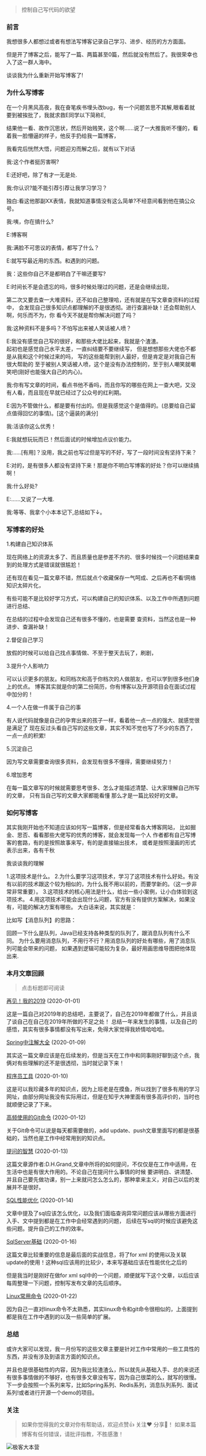 
> 控制自己写代码的欲望

### 前言

我想很多人都想过或者有想法写博客记录自己学习、进步、经历的方方面面。

但是开了博客之后，能写了一篇、两篇甚至0篇，然后就没有然后了。我很荣幸也入了这一群人海中。

谈谈我为什么重新开始写博客了!

### 为什么写博客

在一个月黑风高夜，我在奋笔疾书埋头改bug，有一个问题苦思不其解,眼看着就要到被挨批了，我就求救E同学以下简称E,

结果他一看、故作沉思状，然后开始贱笑，这个啊......说了一大推我听不懂的，看着我一脸懵逼的样子，他反手扔给我一篇博客，

我看完后恍然大悟，问题迎刃而解之后，就有以下对话

我:这个作者挺厉害啊?

E:还好吧，除了有才一无是处.

我:你认识?能不能引荐引荐让我学习学习？

独白:看这他那副XX表情，我就知道事情没有这么简单?不经意间看到他在搞公众号。

我:咦，你在搞什么?

E:博客啊

我:满脸不可思议的表情，都写了什么？

E:就写写最近用的东西。和遇到的问题。

我：这些你自己不是都明白了干嘛还要写?

E:时间长不是会遗忘的吗，很多时候处理过的问题，还是会继续出现，

  第二次又要去查一大堆资料，还不如自己整理哈，还有就是在写文章查资料的过程中，
  会发现自己很多知识点都理解的不是很透彻。进行查漏补缺！还会帮助别人啊，何乐而不为，你
  看今天不就是帮你解决问题了吗？

我:这种资料不是多吗？不怕写出来被人笑话被人喷？

E:我没有感觉自己写的很好，和那些大佬比起来，我就是个渣渣。  
  起初也是感觉自己水平太差，一直纠结要不要继续写，
  但是想想那些大佬也不都是从我和这个时候过来的吗，
  写的这些能帮到别人最好，但是肯定是对我自己有很大帮助的
  至于被别人笑话被人喷，这个是没有办法控制的，至于别人嘲笑就嘲笑吧(刚好也能强大自己的内心)。

我:你有写文章的时间，看点书他不香吗，而且你写的哪些在网上一查大吧，又没有人看，而且现在早就已经过了公众号的红利期。

E:因为不管做什么，都是要有付出的。但是我感觉这个是值得的。(总要给自己留点值得回忆的事情)。[这个逼装的满分]

我:活该你这么优秀！

E:我就想玩玩而已！然后面试的时候增加点议价能力。

我:.....[有用]？没用，我之前也写过但是写的不好，写了一段时间没有坚持下来？

E:对的，是有很多人都没有坚持下来！那是你不明白写博客的好处？你可以继续搞啊！

我:什么好处?

E:......又说了一大堆.

我:等等、我拿个小本本记下,总结如下↓。

### 写博客的好处

 1.构建自己知识体系
 
 现在网络上的资源太多了、而且质量也是参差不齐的、很多时候找一个问题结果查到的处理方式是错误就很尴尬！

 还有现在看见一篇文章不错，然后就点个收藏保存一气呵成、之后再也不看!网络知识太碎片化，

 有些可能不是比较好学习方式，可以构建自己的知识体系、以及工作中所遇到问题进行总结、

 在总结的过程中会发现自己还有很多不懂的，也是需要 查资料，当然这也是一种进步、查漏补缺！

 2.督促自己学习

 放假的时候可以给自己找点事情做、不至于整天去玩了，刷剧，

 3.提升个人影响力

 可以认识更多的朋友。和同档次和高于你档次的人做朋友，也可以学到很多他们身上的优点。
 博客其实就是你的第二份简历，你有博客以及开源项目会在面试过程中加分的！

 4.一个人在做一件属于自己的事
 
 有人说代码就像是自己的孕育出来的孩子一样，看着他一点一点的强大、就感觉很是满足了
 现在反过头看自己写的这些文章，其实不知不觉也写了不少的东西了，一点一点的积累!

 5.沉淀自己

 因为写文章需要查询很多资料，会发现有很多不懂得，需要继续努力！
 
 6.增加思考

 在每一篇文章写的时候就需要思考很多、怎么才能描述清楚、让大家理解自己所写的文章，
 只有当自己写的文章大家都能看懂 那么才是一篇比较好的文章。

### 如何写博客

其实我刚开始也不知道应该如何写一篇博客，但是经常看各大博客网站，
比如掘金、思否、看看那些大佬写的优秀的博客，就会发现每一个人
作者都有自己写博客的套路，有的是按照故事来写，有的是直接输出技术，
或者是按照漫画的形式表示出来，各有千秋

我谈谈我的理解

1.这项技术是什么。
2.为什么要学习这项技术，学习了这项技术有什么好处。有没有以前的技术跟这个较为相似的，为什么我不用以前的，而要学新的。（这一步非常非常重要）。
3.这项技术的核心用法是什么，给出一些小案例，让小白体验到这项技术。
4.用这项技术可能会出现什么问题，官方有没有提供方案解决，如果没有，可能的解决方案有哪些。
大白话来说，其实就是：

比如写【消息队列】的思路：

回顾一下什么是队列，Java已经支持各种类型的队列了，跟消息队列有什么不同。
为什么要用消息队列，不用行不行？用消息队列的好处有哪些，用了消息队列可能会带来的问题，
如果遇到逻辑可能较为复杂，最好用画思维导图把他体现出来.

### 本月文章回顾

>点击标题即可阅读

[再见！我的2019](https://mp.weixin.qq.com/s/hX7hAC0TXE-EtQ0Dx-5gWA) (2020-01-01)

这是一篇自己对2019年的总结吧，主要说了，自己在2019年都做了什么，并且谈了谈自己在自己在2019年所做的不足之处！
总结一年来发生的事情，以及自己的感悟，其实有很多事情都没有写出来，免得大家觉得我娇情哈哈哈。

[Spring中注解大全](https://mp.weixin.qq.com/s/UuzxgGg7Lsvsac9F_CLOcg) (2020-01-09)

其实这一篇文章应该是在后续发的，但是当天在工作中和同事刚好聊到这个点，我俩对有些理解的还不是很透彻，当时就记录下来！

[程序员工具](https://mp.weixin.qq.com/s/pOMx4rGvK_cdn8S9ljoWHw) (2020-01-10)

这是可以我珍藏多年的知识点，因为上班老是在摸鱼，所以找到了很多有用的学习网址，由部分网址我没有实际用过，但是在知乎大神里面有很多高评价的，当时也就顺便记录了下来。

[高频使用的Git命令](https://mp.weixin.qq.com/s/tb0B_7wevt29RZJSiTJOPQ) (2020-01-12)

关于Git命令可以说是每天都需要做的，add update、push文章里面写的都是很基础的，当然也是工作中经常用到的知识点。

[提问的智慧](https://mp.weixin.qq.com/s/jEwacdYF8tifqX2CiOhHDw) (2020-01-13)

这篇文章源作者:D.H.Grand,文章中所将的如何提问，不仅仅是在工作中适用，在生活中也是有很大作用的。不论自己在提问什么事情的时候
要讲明白、讲清楚、并且自己要先做功课，别一上来就问怎么怎么的，那种拿来主义，对自己以后的发展并不是很好。

[SQL性能优化](https://mp.weixin.qq.com/s/1Tf7uSnAwVnI9PmWOtH65g) (2020-01-14)

文章中提及了sql应该怎么优化，以及我们面临查询异常问题应该从哪些方面进行入手、文中提到都是在工作中会经常遇到的问题，
后续在写sql的时候应该避免这些问题。提升自己的工作的效率。

[SqlServer基础](https://mp.weixin.qq.com/s/-p7Ni115nRRd3Q5AQ1O0dw) (2020-01-16)

这篇文章比较重要的信息是最后面的实战信息，将了for xml 的使用以及关联update的使用！这种sql应该用的比较少，本来写基础应该在性能优化之后的

但是我当时是刚好在做for xml sql中的一个问题，顺便就写下这个文章，以后应该每周整理一下问题，控制写发布文章的先后顺序。

[Linux常用命令](https://mp.weixin.qq.com/s/-p7Ni115nRRd3Q5AQ1O0dw) (2020-01-22)

因为自己一直对linux命令不太熟悉，其实linux命令和git命令很相似的，上面提到都是我在工作中遇到的以及一些简单的扩展。


### 总结

或许大家可以发现，我一月份写的这些文章主要是针对工作中常用的一些工具性的东西，并没有涉及到语言方面的知识点。

并且也是很基础性的内容，因为我比较渣渣么，所以就先从基础入手、总的来说还有很多事情做的不够好，也有很多文章没有写，因为自己很菜的么，就写的很慢。下一步会按照一个系列来写，比如Spring系列、Redis系列，消息队列系列、面试系列!或者进行开源一个demo的项目。

### 关注

>如果你觉得我的文章对你有帮助话，欢迎点赞👍 关注❤️ 分享👥！
>如果本篇博客有任何错误，请批评指教，不胜感激！

![极客大本营](https://user-gold-cdn.xitu.io/2020/1/12/16f9787f4bedeb25?w=600&h=498&f=png&s=48621)

